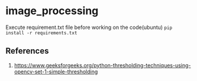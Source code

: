# image_processing

Execute requirement.txt file before working on the code(ubuntu) `pip install -r requirements.txt`


## References
1. https://www.geeksforgeeks.org/python-thresholding-techniques-using-opencv-set-1-simple-thresholding
